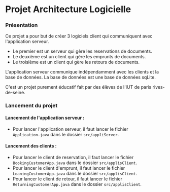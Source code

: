 # Projet Architecture Logicielle

### Présentation

Ce projet a pour but de créer 3 logiciels client qui communiquent avec l'application serveur.
- Le premier est un serveur qui gère les reservations de documents.
- Le deuxième est un client qui gère les emprunts de documents.
- Le troisième est un client qui gère les retours de documents.

L'application serveur communique indépendamment avec les clients et la base de données.
La base de données est une base de données sqLite.

C'est un projet purement éducatif fait par des élèves de l'IUT de paris rives-de-seine.

### Lancement du projet

#### Lancement de l'application serveur :
- Pour lancer l'application serveur, il faut lancer le fichier `Application.java` dans le dossier `src/appliServer`.

#### Lancement des clients :
- Pour lancer le client de reservation, il faut lancer le fichier `BookingCustomerApp.java` dans le dossier `src/applisClient`.
- Pour lancer le client d'emprunt, il faut lancer le fichier `LoaningCustomerApp.java` dans le dossier `src/applisClient`.
- Pour lancer le client de retour, il faut lancer le fichier `ReturningCustomerApp.java` dans le dossier `src/applisClient`.